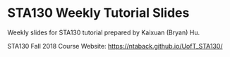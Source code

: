 # STA130 Weekly Tutorial Slides
Weekly slides for STA130 tutorial prepared by Kaixuan (Bryan) Hu.

STA130 Fall 2018 Course Website: <a href="https://ntaback.github.io/UofT_STA130/">https://ntaback.github.io/UofT_STA130/</a>
